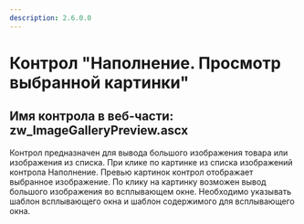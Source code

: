 ```yaml
---
description: 2.6.0.0
---
```


# Контрол "Наполнение. Просмотр выбранной картинки"

## Имя контрола в веб-части: zw\_ImageGalleryPreview.ascx

Контрол предназначен для вывода большого изображения товара или изображения из списка. При клике по картинке из списка изображений контрола Наполнение. Превью картинок контрол отображает выбранное изображение. По клику на картинку возможен вывод большого изображения во всплывающем окне. Необходимо указывать шаблон всплывающего окна и шаблон содержимого для всплывающего окна.

